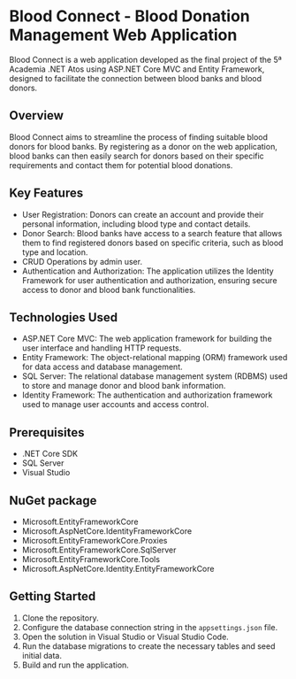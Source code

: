 # Blood Connect - Blood Donation Management Web Application

Blood Connect is a web application developed as the final project of the 5ª Academia .NET Atos using ASP.NET Core MVC and Entity Framework, designed to facilitate the connection between blood banks and blood donors.

## Overview
Blood Connect aims to streamline the process of finding suitable blood donors for blood banks. By registering as a donor on the web application, blood banks can then easily 
search for donors based on their specific requirements and contact them for potential blood donations.

## Key Features
- User Registration: Donors can create an account and provide their personal information, including blood type and contact details.
- Donor Search: Blood banks have access to a search feature that allows them to find registered donors based on specific criteria, such as blood type and location.
- CRUD Operations by admin user.
- Authentication and Authorization: The application utilizes the Identity Framework for user authentication and authorization, ensuring secure access to donor and blood bank functionalities.

## Technologies Used
- ASP.NET Core MVC: The web application framework for building the user interface and handling HTTP requests.
- Entity Framework: The object-relational mapping (ORM) framework used for data access and database management.
- SQL Server: The relational database management system (RDBMS) used to store and manage donor and blood bank information.
- Identity Framework: The authentication and authorization framework used to manage user accounts and access control.

## Prerequisites
- .NET Core SDK
- SQL Server
- Visual Studio

## NuGet package
- Microsoft.EntityFrameworkCore
- Microsoft.AspNetCore.IdentityFrameworkCore
- Microsoft.EntityFrameworkCore.Proxies
- Microsoft.EntityFrameworkCore.SqlServer
- Microsoft.EntityFrameworkCore.Tools
- Microsoft.AspNetCore.Identity.EntityFrameworkCore

## Getting Started
1. Clone the repository.
2. Configure the database connection string in the `appsettings.json` file.
3. Open the solution in Visual Studio or Visual Studio Code.
4. Run the database migrations to create the necessary tables and seed initial data.
5. Build and run the application.

